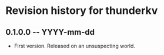 # Revision history for thunderkv

## 0.1.0.0 -- YYYY-mm-dd

* First version. Released on an unsuspecting world.

